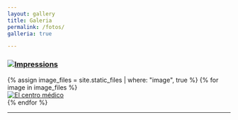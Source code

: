 ```yaml
---
layout: gallery
title: Galeria
permalink: /fotos/
galleria: true

---
```


<main id="page-main" role="main">
	<div id="layout" class="listed">
    	<h3 class="anm-moveFromLeftFade delay-2000"><img src="{{ site.baseurl }}/hipertextos/svg/printer.svg" class="img-icon"><u>Impressions</u></h3>
		<section class="anm-fadeIn delay-2000">					
	{% assign image_files = site.static_files | where: "image", true %}
	{% for image in image_files %}
	<article>
    	<a href="{{ site.baseurl }}/assets/bio/{{ image.name }}" data-lightbox="roadtrip"><img class="imagens" src="{{ site.baseurl }}/assets/bio/{{ image.name }}" alt="El centro médico"></a>
	</article>
	{% endfor %}
		</section>
	<hr>
	</div><!-- /#Layout -->
</main>
